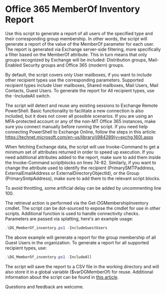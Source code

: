# Office 365 MemberOf Inventory Report

Use this script to generate a report of all users of the specified type and their corresponding group membership. In other words, the script will generate a report of the value of the MemberOf parameter for each user. The report is generated via Exchange server-side filtering, more specifically a filter based on the MemberOf attribute. This in turn means that only groups recognized by Exchange will be included: Distribution groups, Mail-Enabled Security groups  and Office 365 (modern) groups.

By default, the script covers only User mailboxes, if you want to include other recipient types use the corresponding parameters. Supported recipient types include User mailboxes, Shared mailboxes, Mail Users, Mail Contacts, Guest Users. To generate the report for All recipient types, use the -IncludeAll switch.

The script will detect and reuse any existing sessions to Exchange Remote PowerShell. Basic functionality to facilitate a new connection is also included, but it does not cover all possible scenarios. If you are using an MFA-protected account or any of the non-MT Office 365 instances, make sure you connect manually before running the script. If you need help connecting PowerShell to Exchange Online, follow the steps in this article: https://technet.microsoft.com/en-us/library/jj984289(v=exchg.160).aspx

When fetching Exchange data, the script will use Invoke-Command to get a minimum set of attributes returned in order to speed up execution. If you need additional attributes added to the report, make sure to add them inside the Invoke-Command scriptblocks on lines 74-82. Similarly, if you want to change the attribute used to identify the recipient (PrimarySMTPaddress, ExternalEmailAddress or ExternalDirectoryObjectId), or the Group (PrimarySmtpAddress), make sure to add them to the relevant script blocks.

To avoid throttling, some artificial delay can be added by uncommenting line 100. 

The retrieval action is performed via the Get-DGMembershipInventory cmdlet. The script can be dot-sourced to expose the cmdlet for use in other scripts. Additional function is used to handle connectivity checks. Parameters are passed via splatting, here's an example usage: 
```PowerShell
.\DG_MemberOf_inventory.ps1 -IncludeGuestUsers
```

The above example will generate a report for the group membership of all Guest Users in the organization. To generate a report for all supported recipient types, use:
```PowerShell
.\DG_MemberOf_inventory.ps1 -IncludeAll
```

The script will save the report to a CSV file in the working directory and will also store it in a global variable ($varDGMemberOf) for reuse. Additional information about the script can be found in [this article](https://www.michev.info/Blog/Post/2250/generating-a-report-of-users-group-membership-memberof-inventory). 

Questions and feedback are welcome.
